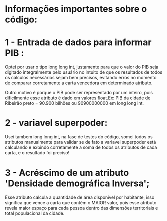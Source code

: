 # Informações importantes sobre o código:
# 1 - Entrada de dados para informar PIB :
Optei por usar o tipo long long int, justamente para que o valor do PIB seja digitado integralmente pelo usuário no intuito de que os resultados de todos os cálculos necessários sejam bem precisos, evitando erros no momento
de comparar corretamente a carta vencedora em determinado atributo.

Outro motivo é porque o PIB pode ser representado por um inteiro, pois dificilmente esse atributo é dado em valores float.Ex: PIB da cidade de Ribeirão preto = 90.900 bilhões ou 90900000000 em long long int.

# 2 - variavel superpoder:
Usei tambem long long int, na fase de testes do código, somei todos os atributos manualmente para validar
se de fato a variavel superpoder está calculando e exbindo corretamente a soma de todos os atributos de cada carta, e o resultado foi preciso!

# 3 - Acréscimo de um atributo 'Densidade demográfica Inversa';
Esse atributo calcula a quantidade de área disponível por habitante, isso significa que vence a carta que contém o MAIOR valor, pois esse atributo revela maior espaço para cada pessoa dentro das dimensões territoriais e total populacional da cidade.
